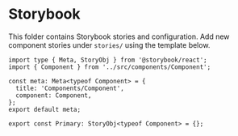 # Storybook

This folder contains Storybook stories and configuration. Add new component stories under `stories/` using the template below.

```tsx
import type { Meta, StoryObj } from '@storybook/react';
import { Component } from '../src/components/Component';

const meta: Meta<typeof Component> = {
  title: 'Components/Component',
  component: Component,
};
export default meta;

export const Primary: StoryObj<typeof Component> = {};
```
